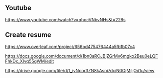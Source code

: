 ## Youtube
https://www.youtube.com/watch?v=qhocVNbvNHs&t=228s


## Create resume
https://www.overleaf.com/project/656bd475476444a5fb1b07c4

https://docs.google.com/document/d/1bn0aRCJBjZGrMv6mgko2Beu0eLQFFhkDx_XIvq55gWM/edit

https://drive.google.com/file/d/1_iyNcor3ZN8kAsni7dcjN0OjMjljOd1u/view



